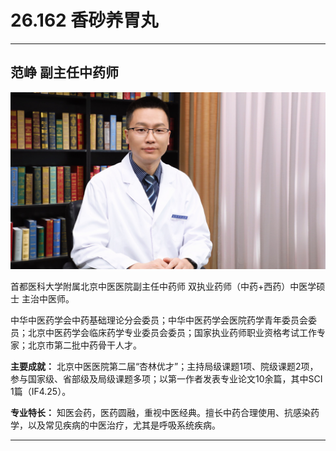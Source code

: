 # 26.162 香砂养胃丸

---

## 范峥 副主任中药师

![1685341104349](image/c26_162/1685341104349.png)

首都医科大学附属北京中医医院副主任中药师 双执业药师（中药+西药）中医学硕士 主治中医师。

中华中医药学会中药基础理论分会委员；中华中医药学会医院药学青年委员会委员；北京中医药学会临床药学专业委员会委员；国家执业药师职业资格考试工作专家；北京市第二批中药骨干人才。

**主要成就：** 北京中医医院第二届“杏林优才”；主持局级课题1项、院级课题2项，参与国家级、省部级及局级课题多项；以第一作者发表专业论文10余篇，其中SCI 1篇（IF4.25）。

**专业特长：** 知医会药，医药圆融，重视中医经典。擅长中药合理使用、抗感染药学，以及常见疾病的中医治疗，尤其是呼吸系统疾病。

---
